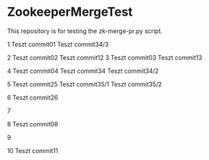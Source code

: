 # ZookeeperMergeTest
This repository is for testing the zk-merge-pr.py script. 

1
Teszt commit01
Teszt commit34/3

2
Teszt commit02
Teszt commit12
3
Teszt commit03
Teszt commit13

4
Teszt commit04
Teszt commit34
Teszt commit34/2

5
Teszt commit25
Teszt commit35/1
Teszt commit35/2

6
Teszt commit26

7

8
Teszt commit08

9

10
Teszt commit11
